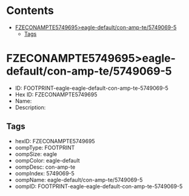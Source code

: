 



Contents
========

* [FZECONAMPTE5749695>eagle-default/con-amp-te/5749069-5](#fzeconampte5749695eagle-defaultcon-amp-te5749069-5)
	* [Tags](#tags)

# FZECONAMPTE5749695>eagle-default/con-amp-te/5749069-5

- ID: FOOTPRINT-eagle-eagle-default-con-amp-te-5749069-5
- Hex ID: FZECONAMPTE5749695
- Name: 
- Description: 

## Tags

- hexID: FZECONAMPTE5749695
- oompType: FOOTPRINT
- oompSize: eagle
- oompColor: eagle-default
- oompDesc: con-amp-te
- oompIndex: 5749069-5
- oompName: eagle-default/con-amp-te/5749069-5
- oompID: FOOTPRINT-eagle-eagle-default-con-amp-te-5749069-5
